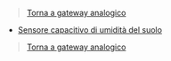 >[Torna a gateway analogico](gateway.md)

- [Sensore capacitivo di umidità del suolo](soilmousture.md)

>[Torna a gateway analogico](gateway.md)
